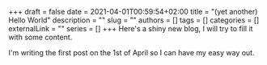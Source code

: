 +++ 
draft = false
date = 2021-04-01T00:59:54+02:00
title = "(yet another) Hello World"
description = ""
slug = ""
authors = []
tags = []
categories = []
externalLink = ""
series = []
+++
Here's a shiny new blog, I will try to fill it with some content.

I'm writing the first post on the 1st of April so I can have my easy way out.
